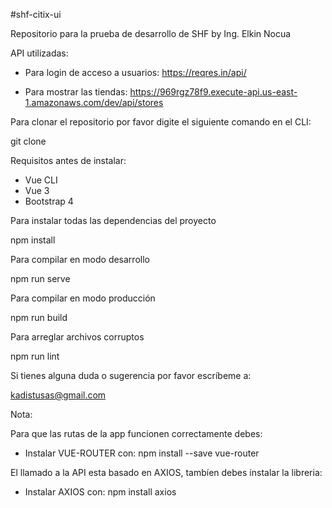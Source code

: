 #shf-citix-ui

Repositorio para la prueba de desarrollo de SHF by Ing. Elkin Nocua

API utilizadas:

- Para login de acceso a usuarios: https://reqres.in/api/

- Para mostrar las tiendas: https://969rgz78f9.execute-api.us-east-1.amazonaws.com/dev/api/stores

Para clonar el repositorio por favor digite el siguiente comando en el CLI: 

git clone 

Requisitos antes de instalar:

- Vue CLI
- Vue 3
- Bootstrap 4

Para instalar todas las dependencias del proyecto

npm install

Para compilar en modo desarrollo

npm run serve

Para compilar en modo producción

npm run build

Para arreglar archivos corruptos

npm run lint

Si tienes alguna duda o sugerencia por favor escríbeme a:

kadistusas@gmail.com

Nota:

Para que las rutas de la app funcionen correctamente debes:

- Instalar VUE-ROUTER con: npm install --save vue-router

El llamado a la API esta basado en AXIOS, tambíen debes instalar la libreria:

- Instalar AXIOS con: npm install axios
